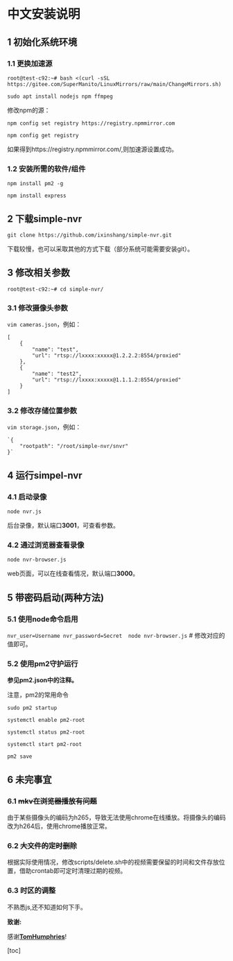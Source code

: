 # 中文安装说明

## 1 初始化系统环境

### 1.1 更换加速源

```root@test-c92:~# bash <(curl -sSL https://gitee.com/SuperManito/LinuxMirrors/raw/main/ChangeMirrors.sh)```

```sudo apt install nodejs npm ffmpeg```

修改npm的源：

```npm config set registry https://registry.npmmirror.com```

```npm config get registry```

如果得到https://registry.npmmirror.com/,则加速源设置成功。

### 1.2 安装所需的软件/组件

```npm install pm2 -g```

```npm install express```

## 2 下载simple-nvr

```git clone https://github.com/ixinshang/simple-nvr.git```

下载较慢，也可以采取其他的方式下载（部分系统可能需要安装git）。

## 3 修改相关参数

```root@test-c92:~# cd simple-nvr/```

### 3.1 修改摄像头参数

```vim cameras.json```，例如：

```
[
    {
        "name": "test",
        "url": "rtsp://lxxxx:xxxxx@1.2.2.2:8554/proxied"
    },
    {
        "name": "test2",
        "url": "rtsp://lxxxx:xxxxx@1.1.1.2:8554/proxied"
    }
]
```



### 3.2 修改存储位置参数

```vim storage.json```，例如：

```
`{
    "rootpath": "/root/simple-nvr/snvr"
}`
```



## 4 运行simpel-nvr

### 4.1 启动录像

```node nvr.js ```

后台录像，默认端口**3001**，可查看参数。

### 4.2 通过浏览器查看录像

```node nvr-browser.js ```

web页面，可以在线查看情况，默认端口**3000**。

## 5 带密码启动(两种方法)

### 5.1 使用node命令启用

```nvr_user=Username nvr_password=Secret  node nvr-browser.js``` # 修改对应的值即可。

### 5.2 使用pm2守护运行

**参见pm2.json中的注释。**

注意，pm2的常用命令

```sudo pm2 startup```

```systemctl enable pm2-root```

```systemctl status pm2-root```

```systemctl start pm2-root```

```pm2 save ```

## 6 未完事宜

### 6.1 ~~mkv在浏览器播放有问题~~

由于某些摄像头的编码为h265，导致无法使用chrome在线播放。将摄像头的编码改为h264后，使用chrome播放正常。

### 6.2 ~~大文件的定时删除~~

根据实际使用情况，修改scripts/delete.sh中的视频需要保留的时间和文件存放位置，借助crontab即可定时清理过期的视频。

### 6.3 时区的调整

不熟悉js,还不知道如何下手。

**致谢:**

感谢[**TomHumphries**](https://github.com/TomHumphries/simple-nvr)!

[toc]